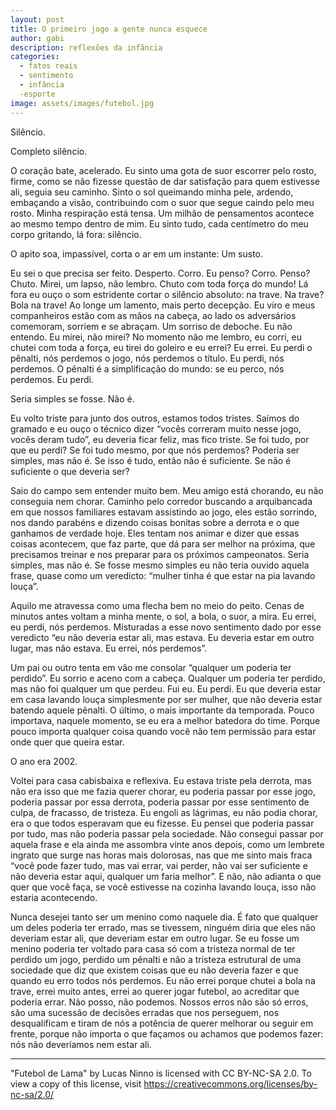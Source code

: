 ```yaml
---
layout: post
title: O primeiro jogo a gente nunca esquece
author: gabi
description: reflexões da infância 
categories:
  - fatos reais
  - sentimento
  - infância
  -esporte
image: assets/images/futebol.jpg
---
```


Silêncio.

Completo silêncio.

O coração bate, acelerado. Eu sinto uma gota de suor escorrer pelo rosto, firme, como se não fizesse questão de dar satisfação para quem estivesse ali, seguia seu caminho. Sinto o sol queimando minha pele, ardendo, embaçando a visão, contribuindo com o suor que segue caindo pelo meu rosto. Minha respiração está tensa. Um milhão de pensamentos acontece ao mesmo tempo dentro de mim. Eu sinto tudo, cada centímetro do meu corpo gritando, lá fora: silêncio.

O apito soa, impassível, corta o ar em um instante: Um susto.

Eu sei o que precisa ser feito. Desperto. Corro. Eu penso? Corro. Penso? Chuto. Mirei, um lapso, não lembro. Chuto com toda força do mundo! Lá fora eu ouço o som estridente cortar o silêncio absoluto: na trave. Na trave? Bola na trave!  Ao longe um lamento, mais perto decepção. Eu viro e meus companheiros estão com as mãos na cabeça, ao lado os adversários comemoram, sorriem e se abraçam. Um sorriso de deboche. Eu não entendo. Eu mirei, não mirei? No momento não me lembro, eu corri, eu chutei com toda a força, eu tirei do goleiro e eu errei? Eu errei. Eu perdi o pênalti, nós perdemos o jogo, nós perdemos o título. Eu perdi, nós perdemos. O pênalti é a simplificação do mundo: se eu perco, nós perdemos. Eu perdi.

Seria simples se fosse. Não é.

Eu volto triste para junto dos outros, estamos todos tristes. Saímos do gramado e eu ouço o técnico dizer “vocês correram muito nesse jogo, vocês deram tudo”, eu deveria ficar feliz, mas fico triste. Se foi tudo, por que eu perdi? Se foi tudo mesmo, por que nós perdemos? Poderia ser simples, mas não é. Se isso é tudo, então não é suficiente. Se não é suficiente o que deveria ser?

Saio do campo sem entender muito bem. Meu amigo está chorando, eu não conseguia nem chorar. Caminho pelo corredor buscando a arquibancada em que nossos familiares estavam assistindo ao jogo, eles estão sorrindo, nos dando parabéns e dizendo coisas bonitas sobre a derrota e o que ganhamos de verdade hoje. Eles tentam nos animar e dizer que essas coisas acontecem, que faz parte, que dá para ser melhor na próxima, que precisamos treinar e nos preparar para os próximos campeonatos. Seria simples, mas não é. Se fosse mesmo simples eu não teria ouvido aquela frase, quase como um veredicto: “mulher tinha é que estar na pia lavando louça”.

Aquilo me atravessa como uma flecha bem no meio do peito. Cenas de minutos antes voltam a minha mente, o sol, a bola, o suor, a mira. Eu errei, eu perdi, nós perdemos. Misturadas a esse novo sentimento dado por esse veredicto “eu não deveria estar ali, mas estava. Eu deveria estar em outro lugar, mas não estava. Eu errei, nós perdemos”.

Um pai ou outro tenta em vão me consolar “qualquer um poderia ter perdido”. Eu sorrio e aceno com a cabeça. Qualquer um poderia ter perdido, mas não foi qualquer um que perdeu. Fui eu. Eu perdi. Eu que deveria estar em casa lavando louça simplesmente por ser mulher, que não deveria estar batendo aquele pênalti. O último, o mais importante da temporada. Pouco importava, naquele momento, se eu era a melhor batedora do time. Porque pouco importa qualquer coisa quando você não tem permissão para estar onde quer que queira estar.
 
O ano era 2002.

Voltei para casa cabisbaixa e reflexiva. Eu estava triste pela derrota, mas não era isso que me fazia querer chorar, eu poderia passar por esse jogo, poderia passar por essa derrota, poderia passar por esse sentimento de culpa, de fracasso, de tristeza. Eu engoli as lágrimas, eu não podia chorar, era o que todos esperavam que eu fizesse. Eu pensei que poderia passar por tudo, mas não poderia passar pela sociedade. Não consegui passar por aquela frase e ela ainda me assombra vinte anos depois, como um lembrete ingrato que surge nas horas mais dolorosas, nas que me sinto mais fraca “você pode fazer tudo, mas vai errar, vai perder, não vai ser suficiente e não deveria estar aqui, qualquer um faria melhor”. E não, não adianta o que quer que você faça, se você estivesse na cozinha lavando louça, isso não estaria acontecendo.
  
Nunca desejei tanto ser um menino como naquele dia. É fato que qualquer um deles poderia ter errado, mas se tivessem, ninguém diria que eles não deveriam estar ali, que deveriam estar em outro lugar. Se eu fosse um menino poderia ter voltado para casa só com a tristeza normal de ter perdido um jogo, perdido um pênalti e não a tristeza estrutural de uma sociedade que diz que existem coisas que eu não deveria fazer e que quando eu erro todos nós perdemos. Eu não errei porque chutei a bola na trave, errei muito antes, errei ao querer jogar futebol, ao acreditar que poderia errar. Não posso, não podemos. Nossos erros não são só erros, são uma sucessão de decisões erradas que nos perseguem, nos desqualificam e tiram de nós a potência de querer melhorar ou seguir em frente, porque não importa o que façamos ou achamos que podemos fazer: nós não deveríamos nem estar ali.


---

"Futebol de Lama" by Lucas Ninno is licensed with CC BY-NC-SA 2.0. To view a copy of this license, visit https://creativecommons.org/licenses/by-nc-sa/2.0/
